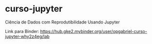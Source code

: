 # curso-jupyter
Ciência de Dados com Reprodutibilidade Usando Jupyter

Link para Binder: https://hub.gke2.mybinder.org/user/opgabriel-curso-jupyter-why2z4eg/lab
